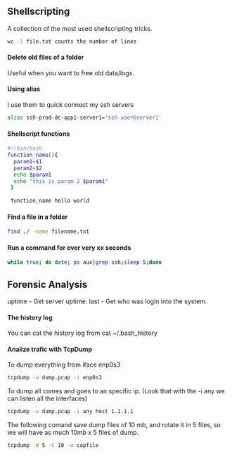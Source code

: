 ## Shellscripting
A collection of the most used shellscripting tricks.

```bash
wc -l file.txt counts the number of lines
```

#### Delete old files of a folder
Useful when you want to free old data/logs.

#### Using alias 
I use them to quick connect my ssh servers
```bash
alias ssh-prod-dc-app1-server1='ssh user@server1'
```

#### Shellscript functions
```bash
#!/bin/bash
function_name(){
  param1=$1
  param2=$2
  echo $param1
  echo "this is param 2 $param1"
 }
 
 function_name hello world
```

#### Find a file in a folder
```bash
find ./ -name filename.txt
```

#### Run a command for ever very xx seconds
```bash
while true; do date; ps aux|grep ssh;sleep 5;done
```

## Forensic Analysis
uptime - Get server uptime.
last - Get who was login into the system.

#### The history log
You can cat the history log from cat ~/.bash_history


#### Analize trafic with TcpDump 

To dump everything from iface enp0s3
```bash
tcpdump -w dump.pcap -i enp0s3
```

To dump all comes and goes to an specific ip. (Look that with the -i any we can listen all the interfaces)
```bash
tcpdump -w dump.pcap -i any host 1.1.1.1
```

The following comand save dump files of 10 mb, and rotate it in 5 files, so we will have as much 10mb x 5 files of dump.
```bash
tcpdump -W 5 -C 10 -w capfile
```




